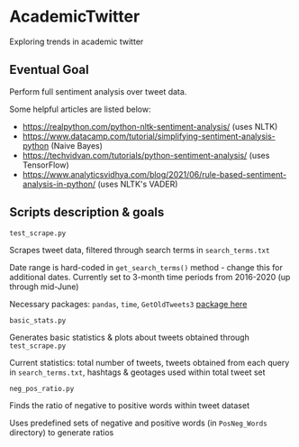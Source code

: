 # AcademicTwitter
Exploring trends in academic twitter

## Eventual Goal

Perform full sentiment analysis over tweet data.

Some helpful articles are listed below:
- https://realpython.com/python-nltk-sentiment-analysis/ (uses NLTK)
- https://www.datacamp.com/tutorial/simplifying-sentiment-analysis-python (Naive Bayes)
- https://techvidvan.com/tutorials/python-sentiment-analysis/ (uses TensorFlow)
- https://www.analyticsvidhya.com/blog/2021/06/rule-based-sentiment-analysis-in-python/ (uses NLTK's VADER)

## Scripts description & goals

```
test_scrape.py
```

Scrapes tweet data, filtered through search terms in `search_terms.txt`

Date range is hard-coded in `get_search_terms()` method - change this for additional dates. Currently set to 3-month time periods from 2016-2020 (up through mid-June)

Necessary packages: `pandas`, `time`, `GetOldTweets3` [package here](https://pypi.org/project/GetOldTweets3/)

```
basic_stats.py
```

Generates basic statistics & plots about tweets obtained through `test_scrape.py`

Current statistics: total number of tweets, tweets obtained from each query in `search_terms.txt`, hashtags & geotages used within total tweet set

``` 
neg_pos_ratio.py
```

Finds the ratio of negative to positive words within tweet dataset

Uses predefined sets of negative and positive words (in `PosNeg_Words` directory) to generate ratios
